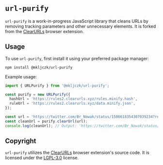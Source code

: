 # `url-purify`

`url-purify` is a work-in-progress JavaScript library that cleans URLs by removing tracking parameters and other unnecessary elements. It is forked from the [ClearURLs](https://github.com/ClearURLs/Addon/) browser extension.

## Usage

To use `url-purify`, first install it using your preferred package manager:

```bash
npm install @mkljczk/url-purify
```

Example usage:

```ts
import { URLPurify } from '@mkljczk/url-purify';

const purify = new URLPurify({
  hashUrl = 'https://rules2.clearurls.xyz/rules.minify.hash',
  ruleUrl = 'https://rules2.clearurls.xyz/data.minify.json',
});

const url = 'https://twitter.com/Br_Nowak/status/1586618354307039234?ref_src=twsrc%5Etfw%7Ctwcamp%5Etweetembed%7Ctwterm%5E1586669502292434944%7Ctwgr%5E2432a774390f7dcbd3b885ac9570cacdb3c48c9d%7Ctwcon%5Es3_&ref_url=https%3A%2F%2Fwww.wprost.pl%2Fpolityka%2F10927933%2Fkuriozalny-wpis-malopolskiej-kurator-oswiaty-przed-1-listopada-internauci-bezlitosni.html';
const cleanUrl = purify.clearUrl(url);
console.log(cleanUrl); // Output: 'https://twitter.com/Br_Nowak/status/1586618354307039234'
```

## Copyright

`url-purify` utilizes the [ClearURLs](https://github.com/ClearURLs/Addon/) browser extension's source code. It is licensed under the [LGPL-3.0](./LICENSE) license.
